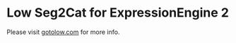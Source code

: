 # Low Seg2Cat for ExpressionEngine 2

Please visit [gotolow.com](http://gotolow.com/addons/low-seg2cat) for more info.